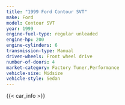 ```yaml
---
title: "1999 Ford Contour SVT"
make: Ford
model: Contour SVT
year: 1999
engine-fuel-type: regular unleaded
engine-hp: 200
engine-cylinders: 6
transmission-type: Manual
driven-wheels: Front wheel drive
number-of-doors: 4
market-category: Factory Tuner,Performance
vehicle-size: Midsize
vehicle-style: Sedan
---
```


{{< car_info >}}
